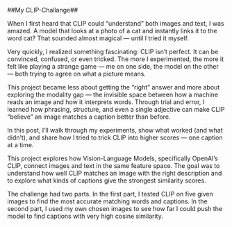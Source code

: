 ##My CLIP-Challange##

When I first heard that CLIP could “understand” both images and text, I was amazed. A model that looks at a photo of a cat and instantly links it to the word cat? That sounded almost magical — until I tried it myself.

Very quickly, I realized something fascinating: CLIP isn’t perfect. It can be convinced, confused, or even tricked. The more I experimented, the more it felt like playing a strange game — me on one side, the model on the other — both trying to agree on what a picture means.

This project became less about getting the “right” answer and more about exploring the modality gap — the invisible space between how a machine reads an image and how it interprets words. Through trial and error, I learned how phrasing, structure, and even a single adjective can make CLIP “believe” an image matches a caption better than before.

In this post, I’ll walk through my experiments, show what worked (and what didn’t), and share how I tried to trick CLIP into higher scores — one caption at a time.

This project explores how Vision-Language Models, specifically OpenAI’s CLIP, connect images and text in the same feature space.
The goal was to understand how well CLIP matches an image with the right description and to explore what kinds of captions give the strongest similarity scores.

The challenge had two parts. In the first part, I tested CLIP on five given images to find the most accurate matching words and captions. In the second part, I used my own chosen images to see how far I could push the model to find captions with very high cosine similarity.
